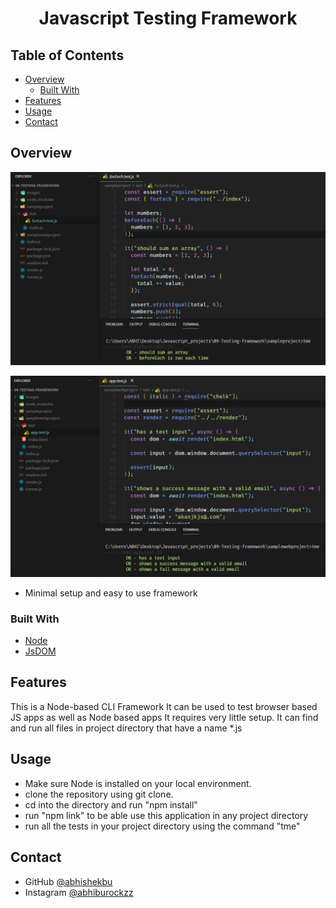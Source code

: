 <!-- Please update value in the {}  -->

<h1 align="center">Javascript Testing Framework</h1>

<!-- TABLE OF CONTENTS -->

## Table of Contents

- [Overview](#overview)
  - [Built With](#built-with)
- [Features](#features)
- [Usage](#Usage)
- [Contact](#Contact)

<!-- OVERVIEW -->

## Overview

![screenshot](https://github.com/abhishekbu/Javascript-testing-framework/blob/master/images/sampleproject_test.png)

![screenshot](https://github.com/abhishekbu/Javascript-testing-framework/blob/master/images/samplewebproject_test.png)

- Minimal setup and easy to use framework

### Built With

<!-- This section should list any major frameworks that you built your project using. Here are a few examples.-->

- [Node](https://nodejs.or/)
- [JsDOM](https://www.npmjs.com/package/jsdom)

## Features

<!-- List the features of your application or follow the template. Don't share the figma file here :) -->

This is a Node-based CLI Framework
It can be used to test browser based JS apps as well as Node based apps
It requires very little setup.
It can find and run all files in project directory that have a name \*.js

## Usage

- Make sure Node is installed on your local environment.
- clone the repository using git clone.
- cd into the directory and run "npm install"
- run "npm link" to be able use this application in any project directory
- run all the tests in your project directory using the command "tme"

## Contact

- GitHub [@abhishekbu](https://{github.com/abhishekbu})
- Instagram [@abhiburockzz](https://{www.instagram.com/abhiburockzz/})
